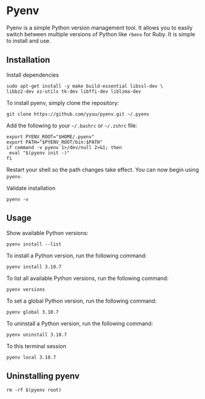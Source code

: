 # Pyenv

Pyenv is a simple Python version management tool. It allows you to easily switch between multiple versions of Python like `rbenv` for Ruby. It is simple to install and use.

## Installation

Install dependencies
```
sudo apt-get install -y make build-essential libssl-dev \
libbz2-dev xz-utils tk-dev libffi-dev liblzma-dev
```

To install pyenv, simply clone the repository:
```
git clone https://github.com/yyuu/pyenv.git ~/.pyenv
```

Add the following to your `~/.bashrc` or `~/.zshrc` file:
```shell
export PYENV_ROOT="$HOME/.pyenv"
export PATH="$PYENV_ROOT/bin:$PATH"
if command -v pyenv 1>/dev/null 2>&1; then
 eval "$(pyenv init -)"
fi
```

Restart your shell so the path changes take effect. You can now begin using `pyenv`.

Validate installation
```
pyenv -v
```

## Usage

Show available Python versions:
```
pyenv install --list
```

To install a Python version, run the following command:
```
pyenv install 3.10.7
```

To list all available Python versions, run the following command:
```
pyenv versions
```

To set a global Python version, run the following command:
```
pyenv global 3.10.7
```

To uninstall a Python version, run the following command:
```
pyenv uninstall 3.10.7
```

To this terminal session
```
pyenv local 3.10.7
```

## Uninstalling pyenv

```
rm -rf $(pyenv root)
```
